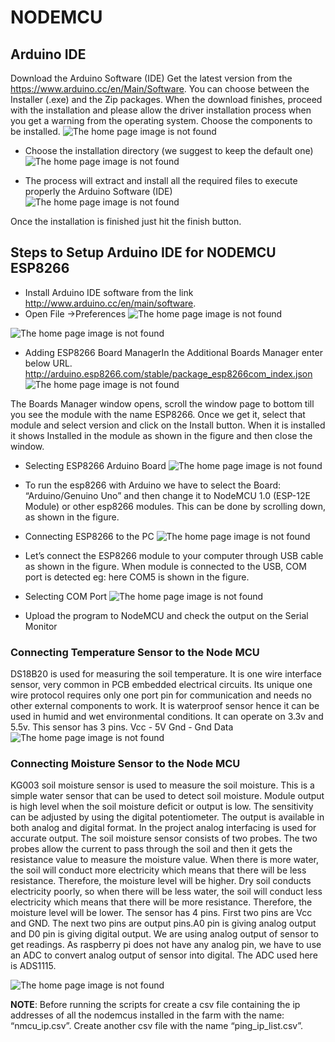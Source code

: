 #  NODEMCU
## Arduino IDE
Download the Arduino Software (IDE)
Get the latest version from the https://www.arduino.cc/en/Main/Software. You can choose between the Installer (.exe) and the Zip packages. 
When the download finishes, proceed with the installation and please allow the driver installation process when you get a warning from the operating system.
Choose the components to be installed.
![The home page image is not found](https://github.com/cw-rashmi/AISCMM/tree/master/src/NodeMCU/pics/1.jpg)

* Choose the installation directory (we suggest to keep the default one)
![The home page image is not found](https://github.com/cw-rashmi/AISCMM/tree/master/src/NodeMCU/pics/2.jpg)

* The process will extract and install all the required files to execute properly the Arduino Software (IDE)
![The home page image is not found](https://github.com/cw-rashmi/AISCMM/tree/master/src/NodeMCU/pics/3.jpg)

Once the installation is finished just hit the finish button.

## Steps to Setup Arduino IDE for NODEMCU ESP8266
* Install Arduino IDE software from the link http://www.arduino.cc/en/main/software.
* Open File ->Preferences
![The home page image is not found](https://github.com/cw-rashmi/AISCMM/tree/master/src/NodeMCU/pics/4.jpg)

![The home page image is not found](https://github.com/cw-rashmi/AISCMM/tree/master/src/NodeMCU/pics/5.jpg)

* Adding ESP8266 Board ManagerIn the Additional Boards Manager enter below URL.
http://arduino.esp8266.com/stable/package_esp8266com_index.json
![The home page image is not found](https://github.com/cw-rashmi/AISCMM/tree/master/src/NodeMCU/pics/6.jpg)

The Boards Manager window opens, scroll the window page to bottom till you see the module with the name ESP8266. Once we get it, select that module and select version and click on the Install button. When it is installed it shows Installed in the module as shown in the figure and then close the window.

* Selecting ESP8266 Arduino Board
![The home page image is not found](https://github.com/cw-rashmi/AISCMM/tree/master/src/NodeMCU/pics/7.jpg)

* To run the esp8266 with Arduino we have to select the Board: “Arduino/Genuino Uno” and then change it to NodeMCU 1.0 (ESP-12E Module) or other esp8266 modules. This can be done by scrolling down, as shown in the figure.

* Connecting ESP8266 to the PC
![The home page image is not found](https://github.com/cw-rashmi/AISCMM/tree/master/src/NodeMCU/pics/8.jpg)

*  Let’s connect the ESP8266 module to your computer through USB cable as shown in the figure. When module is connected to the USB, COM port is detected eg: here COM5 is shown in the figure.

* Selecting COM Port
![The home page image is not found](https://github.com/cw-rashmi/AISCMM/tree/master/src/NodeMCU/pics/9.jpg)

* Upload the program to NodeMCU and check the output on the Serial Monitor

### Connecting Temperature Sensor to the Node MCU

DS18B20 is used for measuring the soil temperature. It is one wire interface sensor, very common in PCB embedded electrical circuits. Its unique one wire protocol requires only one port pin for communication and needs no other external components to work. It is waterproof sensor hence it can be used in humid and wet environmental conditions. It can operate on 3.3v and 5.5v.
This sensor has 3 pins.
Vcc - 5V
Gnd - Gnd
Data
![The home page image is not found](https://github.com/cw-rashmi/AISCMM/tree/master/src/NodeMCU/pics/10.jpg)

### Connecting Moisture Sensor to the Node MCU
 
KG003 soil moisture sensor is used to measure the soil moisture. This is a simple water sensor that can be used to detect soil moisture. Module output is high level when the soil moisture deficit or output is low. The sensitivity can be adjusted by using the digital potentiometer. The output is available in both analog and digital format. In the project analog interfacing is used for accurate output. The soil moisture sensor consists of two probes. The two probes allow the current to pass through the soil and then it gets the resistance value to measure the moisture value. When there is more water, the soil will conduct more electricity which means that there will be less resistance. Therefore, the moisture level will be higher. Dry soil conducts electricity poorly, so when there will be less water, the soil will conduct less electricity which means that there will be more resistance. Therefore, the moisture level will be lower. The sensor has 4 pins. First two pins are Vcc and GND. The next two pins are output pins.A0 pin is giving analog output and D0 pin is giving digital output. We are using analog output of sensor to get readings. As raspberry pi does not have any analog pin, we have to use an ADC to convert analog output of sensor into digital. The ADC used here is ADS1115.

![The home page image is not found](https://github.com/cw-rashmi/AISCMM/tree/master/src/NodeMCU/pics/11.jpg)

**NOTE**: Before running the  scripts  for create a csv file containing the ip addresses of all the nodemcus installed in the farm with the name: “nmcu_ip.csv”. Create another csv file with the name “ping_ip_list.csv”.
